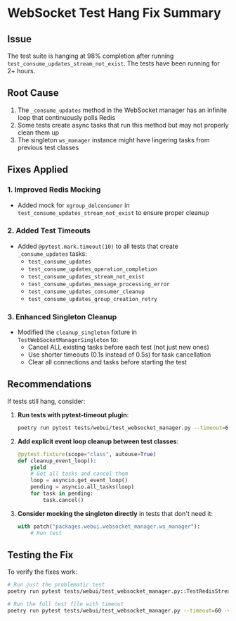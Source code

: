 # WebSocket Test Hang Fix Summary

## Issue
The test suite is hanging at 98% completion after running `test_consume_updates_stream_not_exist`. The tests have been running for 2+ hours.

## Root Cause
1. The `_consume_updates` method in the WebSocket manager has an infinite loop that continuously polls Redis
2. Some tests create async tasks that run this method but may not properly clean them up
3. The singleton `ws_manager` instance might have lingering tasks from previous test classes

## Fixes Applied

### 1. Improved Redis Mocking
- Added mock for `xgroup_delconsumer` in `test_consume_updates_stream_not_exist` to ensure proper cleanup

### 2. Added Test Timeouts
- Added `@pytest.mark.timeout(10)` to all tests that create `_consume_updates` tasks:
  - `test_consume_updates`
  - `test_consume_updates_operation_completion`
  - `test_consume_updates_stream_not_exist`
  - `test_consume_updates_message_processing_error`
  - `test_consume_updates_consumer_cleanup`
  - `test_consume_updates_group_creation_retry`

### 3. Enhanced Singleton Cleanup
- Modified the `cleanup_singleton` fixture in `TestWebSocketManagerSingleton` to:
  - Cancel ALL existing tasks before each test (not just new ones)
  - Use shorter timeouts (0.1s instead of 0.5s) for task cancellation
  - Clear all connections and tasks before starting the test

## Recommendations

If tests still hang, consider:

1. **Run tests with pytest-timeout plugin**:
   ```bash
   poetry run pytest tests/webui/test_websocket_manager.py --timeout=60
   ```

2. **Add explicit event loop cleanup between test classes**:
   ```python
   @pytest.fixture(scope="class", autouse=True)
   def cleanup_event_loop():
       yield
       # Get all tasks and cancel them
       loop = asyncio.get_event_loop()
       pending = asyncio.all_tasks(loop)
       for task in pending:
           task.cancel()
   ```

3. **Consider mocking the singleton directly** in tests that don't need it:
   ```python
   with patch("packages.webui.websocket_manager.ws_manager"):
       # Run test
   ```

## Testing the Fix

To verify the fixes work:
```bash
# Run just the problematic test
poetry run pytest tests/webui/test_websocket_manager.py::TestRedisStreamWebSocketManager::test_consume_updates_stream_not_exist -v

# Run the full test file with timeout
poetry run pytest tests/webui/test_websocket_manager.py --timeout=60 -v
```